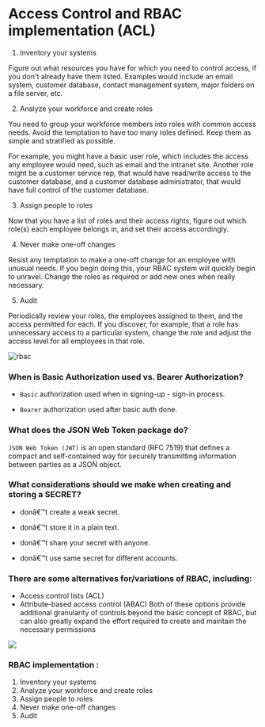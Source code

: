 # Access Control and RBAC implementation (ACL)


1. Inventory your systems

Figure out what resources you have for which you need to control access, if you don't already have them listed. Examples would include an email system, customer database, contact management system, major folders on a file server, etc. 

2. Analyze your workforce and create roles

You need to group your workforce members into roles with common access needs.  Avoid the temptation to have too many roles defined. Keep them as simple and stratified as possible.

For example, you might have a basic user role, which includes the access any employee would need, such as email and the intranet site. Another role might be a customer service rep, that would have read/write access to the customer database, and a customer database administrator, that would have full control of the customer database. 

3. Assign people to roles

Now that you have a list of roles and their access rights, figure out which role(s) each employee belongs in, and set their access accordingly. 

4. Never make one-off changes

Resist any temptation to make a one-off change for an employee with unusual needs. If you begin doing this, your RBAC system will quickly begin to unravel. Change the roles as required or add new ones when really necessary. 

5. Audit

Periodically review your roles, the employees assigned to them, and the access permitted for each. If you discover, for example, that a role has unnecessary access to a particular system, change the role and adjust the access level for all employees in that role. 

![rbac](https://www.dnsstuff.com/wp-content/uploads/2019/10/role-based-access-control.jpg)


### When is Basic Authorization used vs. Bearer Authorization?

- `Basic` authorization used when in signing-up - sign-in process. 

- `Bearer` authorization used after basic auth done. 

### What does the JSON Web Token package do?

`JSON Web Token (JWT)`  is an open standard (RFC 7519) that defines a compact and self-contained way for securely transmitting information between parties as a JSON object.

### What considerations should we make when creating and storing a SECRET?


- donâ€™t create a weak secret.

-  donâ€™t store it in a plain text.

- donâ€™t share your secret with anyone.

- donâ€™t use same secret for different accounts.




### There are some alternatives for/variations of RBAC, including:
- Access control lists (ACL)  
- Attribute-based access control (ABAC) 
Both of these options provide additional granularity of controls beyond the basic concept of RBAC, but can also greatly expand the effort required to create and maintain the necessary permissions 


![](https://sites.google.com/site/cacsolin/_/rsrc/1261008425131/role-based-access-control/Role%20Based%20Access%20Control.png)
### RBAC implementation : 
1. Inventory your systems
2. Analyze your workforce and create roles
3. Assign people to roles
4. Never make one-off changes
5. Audit
